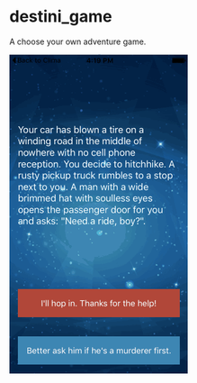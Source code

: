 
# destini_game
A choose your own adventure game.

![A choose your own adventure game.](https://github.com/c-olivares/destini_game/blob/main/images/Destini.gif)
